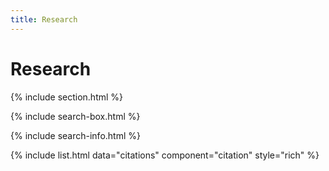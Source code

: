 ```yaml
---
title: Research
---
```


# <i class="fas fa-microscope"></i>Research
<!--Here are some scientific papers of our research group listed.-->

{% include section.html %}

{% include search-box.html %}

{% include search-info.html %}

{% include list.html data="citations" component="citation" style="rich" %}
